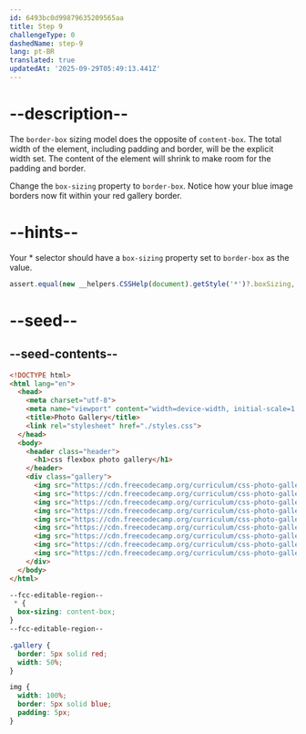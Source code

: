 ```yaml
---
id: 6493bc0d99879635209565aa
title: Step 9
challengeType: 0
dashedName: step-9
lang: pt-BR
translated: true
updatedAt: '2025-09-29T05:49:13.441Z'
---
```


# --description--

The `border-box` sizing model does the opposite of `content-box`. The total width of the element, including padding and border, will be the explicit width set. The content of the element will shrink to make room for the padding and border.

Change the `box-sizing` property to `border-box`. Notice how your blue image borders now fit within your red gallery border.

# --hints--


Your * selector should have a `box-sizing` property set to `border-box` as the value.

```js
assert.equal(new __helpers.CSSHelp(document).getStyle('*')?.boxSizing, 'border-box');
```


# --seed--

## --seed-contents--

```html
<!DOCTYPE html>
<html lang="en">
  <head>
    <meta charset="utf-8">
    <meta name="viewport" content="width=device-width, initial-scale=1.0">
    <title>Photo Gallery</title>
    <link rel="stylesheet" href="./styles.css">
  </head>
  <body>
    <header class="header">
      <h1>css flexbox photo gallery</h1>
    </header>
    <div class="gallery">
      <img src="https://cdn.freecodecamp.org/curriculum/css-photo-gallery/1.jpg">
      <img src="https://cdn.freecodecamp.org/curriculum/css-photo-gallery/2.jpg">
      <img src="https://cdn.freecodecamp.org/curriculum/css-photo-gallery/3.jpg">
      <img src="https://cdn.freecodecamp.org/curriculum/css-photo-gallery/4.jpg">
      <img src="https://cdn.freecodecamp.org/curriculum/css-photo-gallery/5.jpg">
      <img src="https://cdn.freecodecamp.org/curriculum/css-photo-gallery/6.jpg">
      <img src="https://cdn.freecodecamp.org/curriculum/css-photo-gallery/7.jpg">
      <img src="https://cdn.freecodecamp.org/curriculum/css-photo-gallery/8.jpg">
      <img src="https://cdn.freecodecamp.org/curriculum/css-photo-gallery/9.jpg">
    </div>
  </body>
</html>


```

```css
--fcc-editable-region--
 * {
  box-sizing: content-box;
}
--fcc-editable-region--

.gallery {
  border: 5px solid red;
  width: 50%;
}

img {
  width: 100%;
  border: 5px solid blue;
  padding: 5px;
}
```

